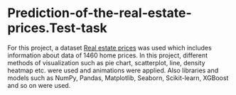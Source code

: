 # Prediction-of-the-real-estate-prices.Test-task
For this project, a dataset [Real estate prices](https://github.com/MacPaw/msi2021-data-science) was used which includes information about data of 1460 home prices. In this project, different methods of visualization such as pie chart, scatterplot, line, density heatmap etc. were used and animations were applied. Also libraries and models such as NumPy, Pandas, Matplotlib, Seaborn, Scikit-learn, XGBoost and so on were used.
